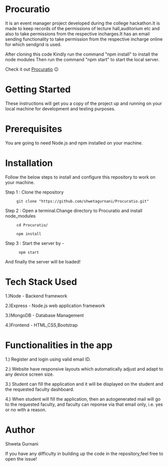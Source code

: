 
# Procuratio
It is an event manager project developed during the college hackathon.It is made to keep records of the permissions of lecture hall,auditorium etc and also to take permissions from the respective incharges.It has an email sending functionality to take permission from the respective incharge online for which sendgrid is used.

After cloning this code Kindly run the command "npm install" to install the node modules Then run the command "npm start" to start the local server.

Check it out [Procuratio](http://edgistifyblogpost.herokuapp.com/) 😉

# Getting Started
These instructions will get you a copy of the project up and running on your local machine for development and testing purposes.

# Prerequisites
You are going to need Node.js and npm installed on your machine.

# Installation
Follow the below steps to install and configure this repository to work on your machine.

Step 1 : Clone the repository

         git clone "https://github.com/shwetagurnani/Procuratio.git"

Step 2 : Open a terminal.Change directory to Procuratio and install node_modules

         cd Procuratio/
	 
         npm install

Step 3 : Start the server by -
	 
	      npm start
         
And finally the server will be loaded!

# Tech Stack Used
1.)Node - Backend framework

2.)Express - Node.js web application framework

3.)MongoDB - Database Management

4.)Frontend - HTML,CSS,Bootstrap

# Functionalities in the app
1.) Register and login using valid email ID.

2.) Website have responsive layouts which automatically adjust and adapt to any device screen size.

3.) Student can fill the application and it will be displayed on the student and the requested faculty dashboard.

4.) When student will fill the application, then an autogenerated mail will go to the requested faculty, and faculty can reponse via that email only, i.e. yes or no    with a reason.

# Author
Shweta Gurnani

If you have any difficulty in building up the code in the repository,feel free to open the issue!





